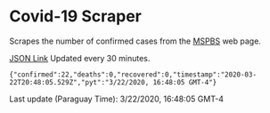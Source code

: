# Covid-19 Scraper

Scrapes the number of confirmed cases from the [MSPBS](https://www.mspbs.gov.py/covid-19.php) web page.

[JSON Link](https://jmayalag.github.io/covid19-scrape/cases.json)
Updated every 30 minutes.
```
{"confirmed":22,"deaths":0,"recovered":0,"timestamp":"2020-03-22T20:48:05.529Z","pyt":"3/22/2020, 16:48:05 GMT-4"}
```
Last update (Paraguay Time): 3/22/2020, 16:48:05 GMT-4